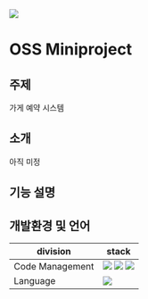 <img src="https://capsule-render.vercel.app/api?type=waving&color=auto&height=300&section=header&text=capsule%20render&fontSize=90" />

# OSS Miniproject

## 주제
가게 예약 시스템

## 소개
아직 미정

## 기능 설명

## 개발환경 및 언어

|  division  |  stack         |
|------------|-----------------|
|Code Management|<img src="https://img.shields.io/badge/Git-F05032?style=flat-square&logo=git&logoColor=white"/> <img src="https://img.shields.io/badge/Github-181717?style=flat-square&logo=github&logoColor=white"/> <img src="https://img.shields.io/badge/vscode-007ACC?style=flat-square&logo=visualstudiocode&logoColor=white"/> |
|Language| <img src="https://img.shields.io/badge/C++-00599C?style=flat-square&logo=cplusplus&logoColor=white"/> |

